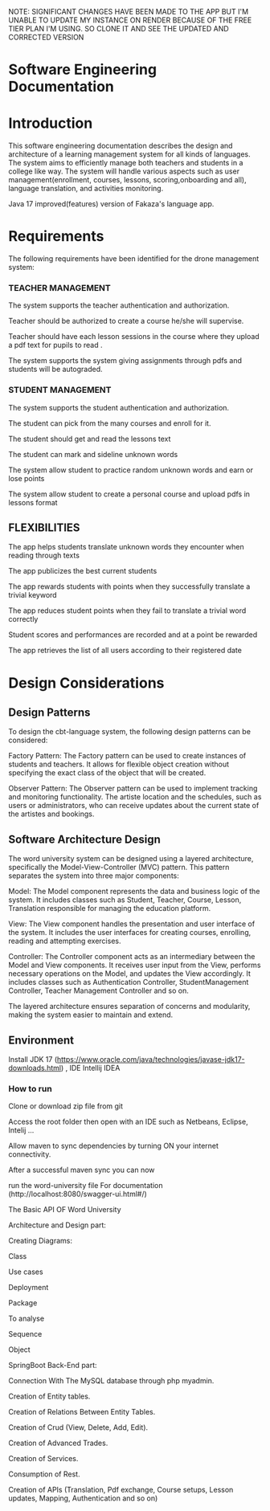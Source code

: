 NOTE: SIGNIFICANT CHANGES HAVE BEEN MADE TO THE APP BUT I'M UNABLE TO UPDATE MY INSTANCE ON RENDER BECAUSE OF THE FREE TIER PLAN I'M USING. SO CLONE IT AND SEE THE UPDATED AND CORRECTED VERSION

# **Software Engineering Documentation**

# **Introduction**

This software engineering documentation describes the design and architecture of a learning management system for all kinds of languages. The system aims to efficiently manage both teachers and students in a college like way.  The system will handle various aspects such as user management(enrollment, courses, lessons, scoring,onboarding and all), language translation, and activities monitoring.

Java 17 improved(features) version of Fakaza's language app.

# **Requirements**

The following requirements have been identified for the drone management system:

### **TEACHER MANAGEMENT**

The system supports the teacher authentication and authorization.

Teacher should be authorized to create a course he/she will supervise.

Teacher should have each lesson sessions in the course where they upload a pdf text for pupils to read .

The system supports the system giving assignments through pdfs and students will be autograded.


### **STUDENT MANAGEMENT**

The system supports the student authentication and authorization.

The student can pick from the many courses and enroll for it.

The student should get and read the lessons text

The student can mark and sideline unknown words

The system allow student to practice random unknown words and earn or lose points

The system allow student to create a personal course and upload pdfs in lessons format


## **FLEXIBILITIES**

The app helps students translate unknown words they encounter when reading through texts

The app publicizes the best current students

The app rewards students with points when they successfully translate a trivial keyword

The app reduces student points when they fail to translate a trivial word correctly

Student scores and performances are recorded and at a point be rewarded

The app retrieves the list of all users according to their registered date



# **Design Considerations**

## **Design Patterns**

To design the cbt-language system, the following design patterns can be considered:

Factory Pattern: The Factory pattern can be used to create instances of students and teachers. It allows for flexible object creation without specifying the exact class of the object that will be created.

Observer Pattern: The Observer pattern can be used to implement tracking and monitoring functionality. The artiste location and the schedules, such as users or administrators, who can receive updates about the current state of the artistes and bookings.





## **Software Architecture Design**

The word university system can be designed using a layered architecture, specifically the Model-View-Controller (MVC) pattern. This pattern separates the system into three major components:

Model: The Model component represents the data and business logic of the system. It includes classes such as Student, Teacher, Course, Lesson, Translation responsible for managing the education platform.

View: The View component handles the presentation and user interface of the system. It includes the user interfaces for creating courses, enrolling, reading and attempting exercises.

Controller: The Controller component acts as an intermediary between the Model and View components. It receives user input from the View, performs necessary operations on the Model, and updates the View accordingly. It includes classes such as Authentication Controller, StudentManagement Controller, Teacher Management Controller and so on.

The layered architecture ensures separation of concerns and modularity, making the system easier to maintain and extend.


## **Environment**

Install JDK 17 (https://www.oracle.com/java/technologies/javase-jdk17-downloads.html) , IDE Intellij IDEA

### **How to run**

Clone or download zip file from git

Access the root folder then open with an IDE such as Netbeans, Eclipse, Intelij ...

Allow maven to sync dependencies by turning ON your internet connectivity.

After a successful maven sync you can now

run the word-university file
For documentation (http://localhost:8080/swagger-ui.html#/)

The Basic API OF Word University

Architecture and Design part:

Creating Diagrams:

Class

Use cases

Deployment

Package

To analyse

Sequence

Object

SpringBoot Back-End part:

Connection With The MySQL database through php myadmin.

Creation of Entity tables.

Creation of Relations Between Entity Tables.

Creation of Crud (View, Delete, Add, Edit).

Creation of Advanced Trades.

Creation of Services.

Consumption of Rest.

Creation of APIs (Translation, Pdf exchange, Course setups, Lesson updates, Mapping, Authentication and so on)
